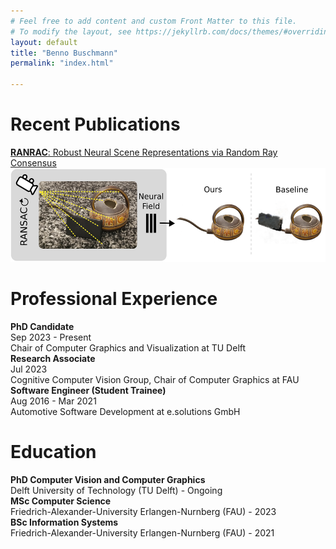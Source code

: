 ```yaml
---
# Feel free to add content and custom Front Matter to this file.
# To modify the layout, see https://jekyllrb.com/docs/themes/#overriding-theme-defaults
layout: default
title: "Benno Buschmann"
permalink: "index.html"

---
```

<h1>Recent Publications</h1>
<div>
<a href="./ranrac">
<b>RANRAC</b>: Robust Neural Scene Representations via Random Ray Consensus
<br>
<img src="/assets/img/TeaserFigure.png" style="height: 150px">
</a>
</div>

<h1>Professional Experience</h1>
<section>
<b>PhD Candidate</b><br>
Sep 2023 - Present<br>
Chair of Computer Graphics and Visualization at TU Delft
</section>

<section>
<b>Research Associate</b><br>
Jul 2023<br>
Cognitive Computer Vision Group, Chair of Computer Graphics at FAU
</section>

<section>
<b>Software Engineer (Student Trainee)</b><br>
Aug 2016 - Mar 2021<br>
Automotive Software Development at e.solutions GmbH
</section>

<h1>Education</h1>
<section>
<b>PhD Computer Vision and Computer Graphics</b><br>
Delft University of Technology (TU Delft) - Ongoing
</section>

<section>
<b>MSc Computer Science</b><br>
Friedrich-Alexander-University Erlangen-Nurnberg (FAU) - 2023
</section>

<section>
<b>BSc Information Systems</b><br>
Friedrich-Alexander-University Erlangen-Nurnberg (FAU) - 2021
</section>


